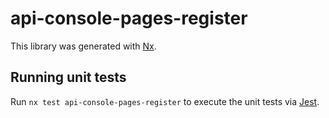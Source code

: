 # api-console-pages-register

This library was generated with [Nx](https://nx.dev).

## Running unit tests

Run `nx test api-console-pages-register` to execute the unit tests via [Jest](https://jestjs.io).
